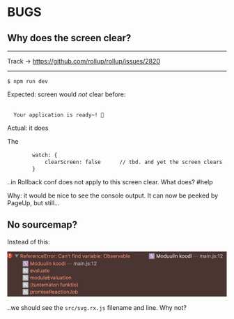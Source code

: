 # BUGS

## Why does the screen clear?

---

Track -> https://github.com/rollup/rollup/issues/2820

---


```
$ npm run dev
```

Expected: screen would *not* clear before:

```

  Your application is ready~! 🚀
```

Actual: it does

The 

```
        watch: {
            clearScreen: false      // tbd. and yet the screen clears
        }
```

..in Rollback conf does not apply to this screen clear. What does? #help


Why: it would be nice to see the console output. It can now be peeked by PageUp, but still...



## No sourcemap?

Instead of this:

![](.images/no-source.png)

..we should see the `src/svg.rx.js` filename and line. Why not?

